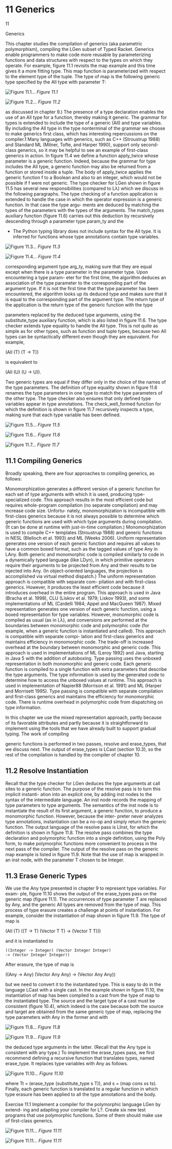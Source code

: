 # 11 Generics

11

Generics

This chapter studies the compilation of generics (aka parametric polymorphism), compiling the LGen subset of Typed Racket. Generics enable programmers to make code more reusable by parameterizing functions and data structures with respect to the types on which they operate. For example, figure 11.1 revisits the map example and this time gives it a more fitting type. This map function is parameterized with respect to the element type of the tuple. The type of map is the following generic type specified by the All type with parameter T:

![Figure 11.1...](images/page_213_vector_623.png)
*Figure 11.1*

![Figure 11.2...](images/page_214_vector_314.png)
*Figure 11.2*

as discussed in chapter 9.) The presence of a type declaration enables the use of an All type for a function, thereby making it generic. The grammar for types is extended to include the type of a generic (All) and type variables. By including the All type in the type nonterminal of the grammar we choose to make generics first class, which has interesting repercussions on the compiler.1 Many languages with generics, such as C++ (Stroustrup 1988) and Standard ML (Milner, Tofte, and Harper 1990), support only second-class generics, so it may be helpful to see an example of first-class generics in action. In figure 11.4 we define a function apply_twice whose parameter is a generic function. Indeed, because the grammar for type includes the All type, a generic function may also be returned from a function or stored inside a tuple. The body of apply_twice applies the generic function f to a Boolean and also to an integer, which would not be possible if f were not generic. The type checker for LGen shown in figure 11.5 has several new responsibilities (compared to Lλ) which we discuss in the following paragraphs. The type checking of a function application is extended to handle the case in which the operator expression is a generic function. In that case the type argu- ments are deduced by matching the types of the parameters with the types of the arguments. The match_types auxiliary function (figure 11.6) carries out this deduction by recursively descending through a parameter type param_ty and the

* The Python typing library does not include syntax for the All type. It is inferred for functions
  whose type annotations contain type variables.

![Figure 11.3...](images/page_215_vector_339.png)
*Figure 11.3*

![Figure 11.4...](images/page_215_vector_503.png)
*Figure 11.4*

corresponding argument type arg_ty, making sure that they are equal except when there is a type parameter in the parameter type. Upon encountering a type param- eter for the first time, the algorithm deduces an association of the type parameter to the corresponding part of the argument type. If it is not the first time that the type parameter has been encountered, the algorithm looks up its deduced type and makes sure that it is equal to the corresponding part of the argument type. The return type of the application is the return type of the generic function with the type

parameters replaced by the deduced type arguments, using the substitute_type auxiliary function, which is also listed in figure 11.6. The type checker extends type equality to handle the All type. This is not quite as simple as for other types, such as function and tuple types, because two All types can be syntactically different even though they are equivalent. For example,

(All (T) (T -> T))

is equivalent to

(All (U) (U -> U)).

Two generic types are equal if they differ only in the choice of the names of the type parameters. The definition of type equality shown in figure 11.6 renames the type parameters in one type to match the type parameters of the other type. The type checker also ensures that only defined type variables appear in type annotations. The check_well_formed function for which the definition is shown in figure 11.7 recursively inspects a type, making sure that each type variable has been defined.

![Figure 11.5...](images/page_217_vector_626.png)
*Figure 11.5*

![Figure 11.6...](images/page_218_vector_586.png)
*Figure 11.6*

![Figure 11.7...](images/page_219_vector_313.png)
*Figure 11.7*

## 11.1 Compiling Generics

Broadly speaking, there are four approaches to compiling generics, as follows:

Monomorphization generates a different version of a generic function for each set of type arguments with which it is used, producing type-specialized code. This approach results in the most efficient code but requires whole-program compilation (no separate compilation) and may increase code size. Unfortu- nately, monomorphization is incompatible with first-class generics because it is not always possible to determine which generic functions are used with which type arguments during compilation. (It can be done at runtime with just-in-time compilation.) Monomorphization is used to compile C++ templates (Stroustrup 1988) and generic functions in NESL (Blelloch et al. 1993) and ML (Weeks 2006). Uniform representation generates one version of each generic function and requires all values to have a common boxed format, such as the tagged values of type Any in LAny. Both generic and monomorphic code is compiled similarly to code in a dynamically typed language (like LDyn), in which primitive operators require their arguments to be projected from Any and their results to be injected into Any. (In object-oriented languages, the projection is accomplished via virtual method dispatch.) The uniform representation approach is compatible with separate com- pilation and with first-class generics. However, it produces the least efficient code because it introduces overhead in the entire program. This approach is used in Java (Bracha et al. 1998), CLU (Liskov et al. 1979; Liskov 1993), and some implementations of ML (Cardelli 1984; Appel and MacQueen 1987). Mixed representation generates one version of each generic function, using a boxed representation for type variables. However, monomorphic code is compiled as usual (as in Lλ), and conversions are performed at the boundaries between monomorphic code and polymorphic code (for example, when a generic function is instantiated and called). This approach is compatible with separate compi- lation and first-class generics and maintains efficiency in monomorphic code. The trade-off is increased overhead at the boundary between monomorphic and generic code. This approach is used in implementations of ML (Leroy 1992) and Java, starting in Java 5 with the addition of autoboxing. Type passing uses the unboxed representation in both monomorphic and generic code. Each generic function is compiled to a single function with extra parameters that describe the type arguments. The type information is used by the generated code to determine how to access the unboxed values at runtime. This approach is used in implementation of Napier88 (Morrison et al. 1991) and ML (Harper and Morrisett 1995). Type passing is compatible with separate compilation and first-class generics and maintains the efficiency for monomorphic code. There is runtime overhead in polymorphic code from dispatching on type information.

In this chapter we use the mixed representation approach, partly because of its favorable attributes and partly because it is straightforward to implement using the tools that we have already built to support gradual typing. The work of compiling

generic functions is performed in two passes, resolve and erase_types, that we discuss next. The output of erase_types is LCast (section 10.3), so the rest of the compilation is handled by the compiler of chapter 10.

## 11.2 Resolve Instantiation

Recall that the type checker for LGen deduces the type arguments at call sites to a generic function. The purpose of the resolve pass is to turn this implicit instanti- ation into an explicit one, by adding inst nodes to the syntax of the intermediate language. An inst node records the mapping of type parameters to type arguments. The semantics of the inst node is to instantiate the result of its first argument, a generic function, to produce a monomorphic function. However, because the inter- preter never analyzes type annotations, instantiation can be a no-op and simply return the generic function. The output language of the resolve pass is LInst, for which the definition is shown in figure 11.8. The resolve pass combines the type declaration and polymorphic function into a single definition, using the Poly form, to make polymorphic functions more convenient to process in the next pass of the compiler. The output of the resolve pass on the generic map example is listed in figure 11.9. Note that the use of map is wrapped in an inst node, with the parameter T chosen to be Integer.

## 11.3 Erase Generic Types

We use the Any type presented in chapter 9 to represent type variables. For exam- ple, figure 11.10 shows the output of the erase_types pass on the generic map (figure 11.1). The occurrences of type parameter T are replaced by Any, and the generic All types are removed from the type of map. This process of type erasure creates a challenge at points of instantiation. For example, consider the instantiation of map shown in figure 11.9. The type of map is

(All (T) ((T -> T) (Vector T T) -> (Vector T T)))

and it is instantiated to

```
((Integer -> Integer) (Vector Integer Integer)
-> (Vector Integer Integer))
```

After erasure, the type of map is

((Any -> Any) (Vector Any Any) -> (Vector Any Any))

but we need to convert it to the instantiated type. This is easy to do in the language LCast with a single cast. In the example shown in figure 11.10, the instantiation of map has been compiled to a cast from the type of map to the instantiated type. The source and the target type of a cast must be consistent (figure 10.4), which indeed is the case because both the source and target are obtained from the same generic type of map, replacing the type parameters with Any in the former and with

![Figure 11.8...](images/page_222_vector_388.png)
*Figure 11.8*

![Figure 11.9...](images/page_222_vector_552.png)
*Figure 11.9*

the deduced type arguments in the latter. (Recall that the Any type is consistent with any type.) To implement the erase_types pass, we first recommend defining a recursive function that translates types, named erase_type. It replaces type variables with Any as follows.

![Figure 11.10...](images/page_223_vector_236.png)
*Figure 11.10*

where Tt = (erase_type (substitute_type s T)), and s = (map cons xs ts). Finally, each generic function is translated to a regular function in which type erasure has been applied to all the type annotations and the body.

Exercise 11.1 Implement a compiler for the polymorphic language LGen by extend- ing and adapting your compiler for L?. Create six new test programs that use polymorphic functions. Some of them should make use of first-class generics.

![Figure 11.11...](images/page_223_vector_608.png)
*Figure 11.11*

![Figure 11.11...](images/page_224_vector_390.png)
*Figure 11.11*

